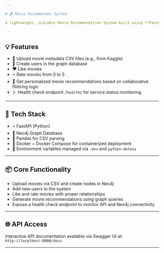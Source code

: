 ```yaml
---

# 🎬 Movie Recommender System

A lightweight, scalable Movie Recommendation System built using **FastAPI** and **Neo4j** 🚀

---
```


## 💡 Features

* 📁 Upload movie metadata CSV files (e.g., from Kaggle)
* 👤 Create users in the graph database
* ❤️ Like movies
* ⭐ Rate movies from 0 to 5
* 🎯 Get personalized movie recommendations based on collaborative filtering logic
* 🩺 Health check endpoint `/healthz` for service status monitoring

---

## 🧠 Tech Stack

* ⚡ FastAPI (Python)
* 🧠 Neo4j Graph Database
* 🐍 Pandas for CSV parsing
* 🐳 Docker + Docker Compose for containerized deployment
* 🔐 Environment variables managed via `.env` and `python-dotenv`

---

## 📦 Core Functionality

* Upload movies via CSV and create nodes in Neo4j
* Add new users to the system
* Like and rate movies with proper relationships
* Generate movie recommendations using graph queries
* Expose a health check endpoint to monitor API and Neo4j connectivity

---

## 🌐 API Access

Interactive API documentation available via Swagger UI at:
`http://localhost:8000/docs`

---
